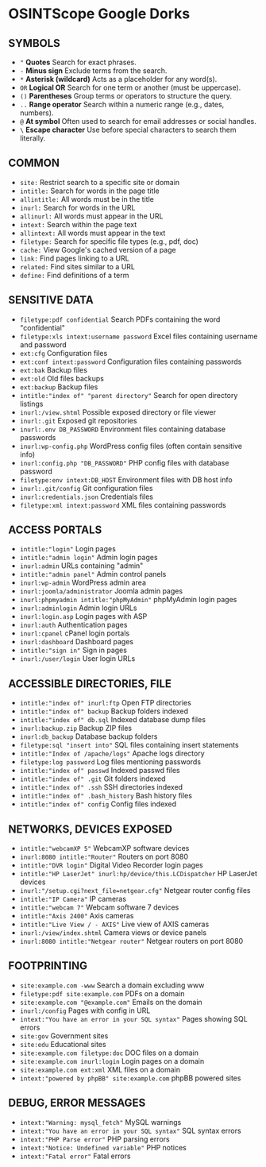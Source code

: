 # OSINTScope Google Dorks

## SYMBOLS

- `"` **Quotes** Search for exact phrases.  
- `-` **Minus sign** Exclude terms from the search.  
- `*` **Asterisk (wildcard)** Acts as a placeholder for any word(s).  
- `OR` **Logical OR** Search for one term or another (must be uppercase).  
- `()` **Parentheses** Group terms or operators to structure the query.  
- `..` **Range operator** Search within a numeric range (e.g., dates, numbers).  
- `@` **At symbol** Often used to search for email addresses or social handles.  
- `\` **Escape character** Use before special characters to search them literally.  

## COMMON  
- `site:` Restrict search to a specific site or domain  
- `intitle:` Search for words in the page title  
- `allintitle:` All words must be in the title  
- `inurl:` Search for words in the URL  
- `allinurl:` All words must appear in the URL  
- `intext:` Search within the page text  
- `allintext:` All words must appear in the text  
- `filetype:` Search for specific file types (e.g., pdf, doc)  
- `cache:` View Google's cached version of a page  
- `link:` Find pages linking to a URL  
- `related:` Find sites similar to a URL  
- `define:` Find definitions of a term  

## SENSITIVE DATA 
- `filetype:pdf confidential` Search PDFs containing the word "confidential"  
- `filetype:xls intext:username password` Excel files containing username and password  
- `ext:cfg` Configuration files  
- `ext:conf intext:password` Configuration files containing passwords  
- `ext:bak` Backup files  
- `ext:old` Old files backups  
- `ext:backup` Backup files  
- `intitle:"index of" "parent directory"` Search for open directory listings  
- `inurl:/view.shtml` Possible exposed directory or file viewer  
- `inurl:.git` Exposed git repositories  
- `inurl:.env DB_PASSWORD` Environment files containing database passwords  
- `inurl:wp-config.php` WordPress config files (often contain sensitive info)  
- `inurl:config.php "DB_PASSWORD"` PHP config files with database password  
- `filetype:env intext:DB_HOST` Environment files with DB host info  
- `inurl:.git/config` Git configuration files  
- `inurl:credentials.json` Credentials files  
- `filetype:xml intext:password` XML files containing passwords  

## ACCESS PORTALS  
- `intitle:"login"` Login pages  
- `intitle:"admin login"` Admin login pages  
- `inurl:admin` URLs containing "admin"  
- `intitle:"admin panel"` Admin control panels  
- `inurl:wp-admin` WordPress admin area  
- `inurl:joomla/administrator` Joomla admin pages  
- `inurl:phpmyadmin intitle:"phpMyAdmin"` phpMyAdmin login pages  
- `inurl:adminlogin` Admin login URLs  
- `inurl:login.asp` Login pages with ASP  
- `inurl:auth` Authentication pages  
- `inurl:cpanel` cPanel login portals  
- `inurl:dashboard` Dashboard pages  
- `intitle:"sign in"` Sign in pages  
- `inurl:/user/login` User login URLs  

## ACCESSIBLE DIRECTORIES, FILE  
- `intitle:"index of" inurl:ftp` Open FTP directories  
- `intitle:"index of" backup` Backup folders indexed  
- `intitle:"index of" db.sql` Indexed database dump files  
- `inurl:backup.zip` Backup ZIP files  
- `inurl:db_backup` Database backup folders  
- `filetype:sql "insert into"` SQL files containing insert statements  
- `intitle:"Index of /apache/logs"` Apache logs directory  
- `filetype:log password` Log files mentioning passwords  
- `intitle:"index of" passwd` Indexed passwd files  
- `intitle:"index of" .git` Git folders indexed  
- `intitle:"index of" .ssh` SSH directories indexed  
- `intitle:"index of" .bash_history` Bash history files  
- `intitle:"index of" config` Config files indexed  

## NETWORKS, DEVICES EXPOSED  
- `intitle:"webcamXP 5"` WebcamXP software devices  
- `inurl:8080 intitle:"Router"` Routers on port 8080  
- `intitle:"DVR login"` Digital Video Recorder login pages  
- `intitle:"HP LaserJet" inurl:hp/device/this.LCDispatcher` HP LaserJet devices  
- `inurl:"/setup.cgi?next_file=netgear.cfg"` Netgear router config files  
- `intitle:"IP Camera"` IP cameras  
- `intitle:"webcam 7"` Webcam software 7 devices  
- `intitle:"Axis 2400"` Axis cameras  
- `intitle:"Live View / - AXIS"` Live view of AXIS cameras  
- `inurl:/view/index.shtml` Camera views or device panels  
- `inurl:8080 intitle:"Netgear router"` Netgear routers on port 8080  

## FOOTPRINTING  
- `site:example.com -www` Search a domain excluding www  
- `filetype:pdf site:example.com` PDFs on a domain  
- `site:example.com "@example.com"` Emails on the domain  
- `inurl:/config` Pages with config in URL  
- `intext:"You have an error in your SQL syntax"` Pages showing SQL errors  
- `site:gov` Government sites  
- `site:edu` Educational sites  
- `site:example.com filetype:doc` DOC files on a domain  
- `site:example.com inurl:login` Login pages on a domain  
- `site:example.com ext:xml` XML files on a domain  
- `intext:"powered by phpBB" site:example.com` phpBB powered sites  

## DEBUG, ERROR MESSAGES  
- `intext:"Warning: mysql_fetch"` MySQL warnings  
- `intext:"You have an error in your SQL syntax"` SQL syntax errors  
- `intext:"PHP Parse error"` PHP parsing errors  
- `intext:"Notice: Undefined variable"` PHP notices  
- `intext:"Fatal error"` Fatal errors  

